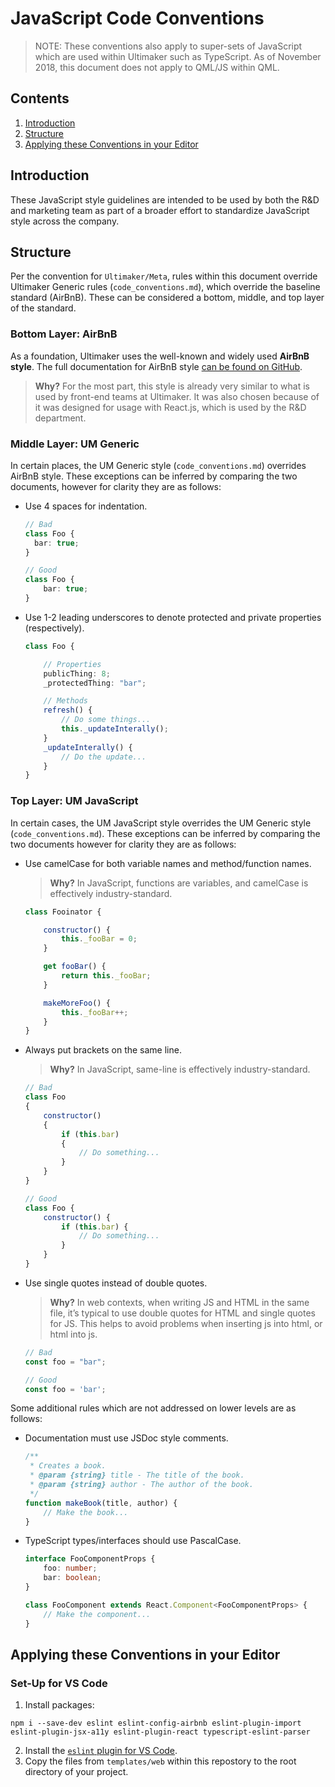 # JavaScript Code Conventions
> NOTE: These conventions also apply to super-sets of JavaScript which are used within Ultimaker such as TypeScript. As of November 2018, this document does not apply to QML/JS within QML.

## Contents
1. [Introduction](#introduction)
2. [Structure](#structure)
3. [Applying these Conventions in your Editor](#applying-these-conventions-in-your-editor)

## Introduction
These JavaScript style guidelines are intended to be used by both the R&D and marketing team as part of a broader effort to standardize JavaScript style across the company.

## Structure
Per the convention for `Ultimaker/Meta`, rules within this document override Ultimaker Generic rules (`code_conventions.md`), which override the baseline standard (AirBnB). These can be considered a bottom, middle, and top layer of the standard.

### Bottom Layer: AirBnB
As a foundation, Ultimaker uses the well-known and widely used **AirBnB style**. The full documentation for AirBnB style [can be found on GitHub](https://github.com/airbnb/javascript).

> **Why?** For the most part, this style is already very similar to what is used by front-end teams at Ultimaker. It was also chosen because of it was designed for usage with React.js, which is used by the R&D department.

### Middle Layer: UM Generic
In certain places, the UM Generic style (`code_conventions.md`) overrides AirBnB style. These exceptions can be inferred by comparing the two documents, however for clarity they are as follows:

- Use 4 spaces for indentation.

    ```ts
    // Bad
    class Foo {
      bar: true;
    }

    // Good
    class Foo {
        bar: true;
    }
    ```
    
- Use 1-2 leading underscores to denote protected and private properties (respectively).

    ```ts
    class Foo {

        // Properties
        publicThing: 8;
        _protectedThing: "bar";

        // Methods
        refresh() {
            // Do some things...
            this._updateInterally();
        }
        _updateInterally() {
            // Do the update...
        }
    }
    ```

### Top Layer: UM JavaScript
In certain cases, the UM JavaScript style overrides the UM Generic style (`code_conventions.md`). These exceptions can be inferred by comparing the two documents however for clarity they are as follows:

- Use camelCase for both variable names and method/function names.

    > **Why?** In JavaScript, functions are variables, and camelCase is effectively industry-standard.
    
    ```js
    class Fooinator {

        constructor() {
            this._fooBar = 0;
        }

        get fooBar() {
            return this._fooBar;
        }

        makeMoreFoo() {
            this._fooBar++;
        }
    }
    ```

- Always put brackets on the same line.

    > **Why?** In JavaScript, same-line is effectively industry-standard.
    
    ```js
    // Bad
    class Foo
    {
        constructor()
        {
            if (this.bar)
            {
                // Do something...
            }
        }
    }

    // Good
    class Foo {
        constructor() {
            if (this.bar) {
                // Do something...
            }
        }
    }
    ```
    
- Use single quotes instead of double quotes.

    > **Why?** In web contexts, when writing JS and HTML in the same file, it’s typical to use double quotes for HTML and single quotes for JS. This helps to avoid problems when inserting js into html, or html into js.
    
    ```js
    // Bad
    const foo = "bar";

    // Good
    const foo = 'bar';
    ```
    
Some additional rules which are not addressed on lower levels are as follows:

- Documentation must use JSDoc style comments.

    ```js
    /**
     * Creates a book.
     * @param {string} title - The title of the book.
     * @param {string} author - The author of the book.
     */
    function makeBook(title, author) {
        // Make the book...
    }
    ```

- TypeScript types/interfaces should use PascalCase.

    ```ts
    interface FooComponentProps {
        foo: number;
        bar: boolean;
    }

    class FooComponent extends React.Component<FooComponentProps> {
        // Make the component...
    }
    ```

## Applying these Conventions in your Editor
### Set-Up for VS Code
1. Install packages:

```
npm i --save-dev eslint eslint-config-airbnb eslint-plugin-import eslint-plugin-jsx-a11y eslint-plugin-react typescript-eslint-parser
```
2. Install the [`eslint` plugin for VS Code](https://marketplace.visualstudio.com/items?itemName=dbaeumer.vscode-eslint).
3. Copy the files from `templates/web` within this repostory to the root directory of your project.
